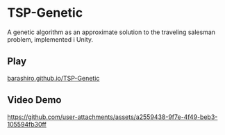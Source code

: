 # TSP-Genetic
A genetic algorithm as an approximate solution to the traveling salesman problem, implemented i Unity.

## Play
[barashiro.github.io/TSP-Genetic](https://barashiro.github.io/TSP-Genetic/)

## Video Demo
https://github.com/user-attachments/assets/a2559438-9f7e-4f49-beb3-105594fb30ff
